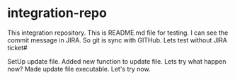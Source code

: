 # integration-repo
This integration repository. This is README.md file for testing.
I can see the commit message in JIRA. So git is sync with GITHub.
Lets test without JIRA ticket#

SetUp update file.
Added new function to update file. Lets try what happen now?
Made update file executable. Let's try now.
